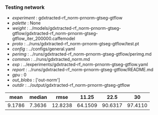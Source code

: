 ### Testing network
- *experiment* : gdxtracted-rf_norm-prnorm-gtseg-gtflow
- *palette* : None
- *weight* : ../models/gdxtracted-rf_norm-prnorm-gtseg-gtflow/gdxtracted-rf_norm-prnorm-gtseg-gtflow_iter_200000.caffemodel
- *proto* : ../runs/gdxtracted-rf_norm-prnorm-gtseg-gtflow/test.pt
- *config* : ../configs/general.yaml
- *perimg* : ../runs/gdxtracted-rf_norm-prnorm-gtseg-gtflow/perimg.md
- *common* : ../runs/gdxtracted_norm.md
- *exp* : ../experiments/gdxtracted-rf_norm-prnorm-gtseg-gtflow.yaml
- *report* : ../runs/gdxtracted-rf_norm-prnorm-gtseg-gtflow/README.md
- *gpu* : 0
- *out_blobs* : ['out-norm']
- *outdir* : ../output/gdxtracted-rf_norm-prnorm-gtseg-gtflow

mean | median | rmse | 11.25 | 22.5 | 30
---- | ------ | ---- | ----- | ---- | --
9.1786 | 7.3636 | 12.8238 | 64.1509 | 90.6317 | 97.4110
